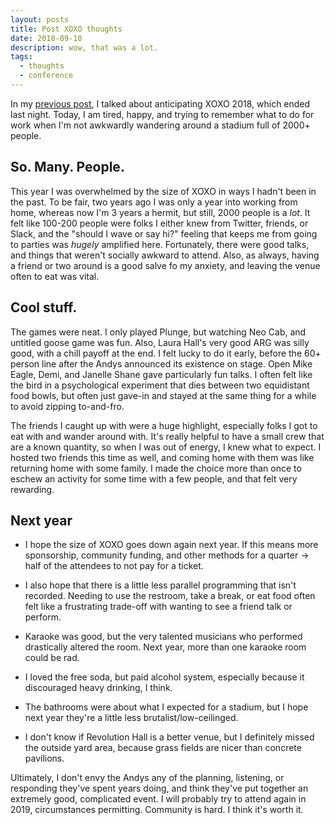 ```yaml
---
layout: posts
title: Post XOXO thoughts
date: 2018-09-10
description: wow, that was a lot.
tags:
  - thoughts
  - conference
---
```


In my [previous post](https://www.brookshelley.com/blog/2018/09/05/3rd-xoxo-and-anniversary.html), I talked about anticipating XOXO 2018, which ended last night. Today, I am tired, happy, and trying to remember what to do for work when I'm not awkwardly wandering around a stadium full of 2000+ people.

## So. Many. People.

This year I was overwhelmed by the size of XOXO in ways I hadn't been in the past. To be fair, two years ago I was only a year into working from home, whereas now I'm 3 years a hermit, but still, 2000 people is a _lot_. It felt like 100-200 people were folks I either knew from Twitter, friends, or Slack, and the "should I wave or say hi?" feeling that keeps me from going to parties was _hugely_ amplified here. Fortunately, there were good talks, and things that weren't socially awkward to attend. Also, as always, having a friend or two around is a good salve fo my anxiety, and leaving the venue often to eat was vital.

## Cool stuff.

The games were neat. I only played Plunge, but watching Neo Cab, and untitled goose game was fun. Also, Laura Hall's very good ARG was silly good, with a chill payoff at the end. I felt lucky to do it early, before the 60+ person line after the Andys announced its existence on stage. Open Mike Eagle, Demi, and Janelle Shane gave particularly fun talks. I often felt like the bird in a psychological experiment that dies between two equidistant food bowls, but often just gave-in and stayed at the same thing for a while to avoid zipping to-and-fro.

The friends I caught up with were a huge highlight, especially folks I got to eat with and wander around with. It's really helpful to have a small crew that are a known quantity, so when I was out of energy, I knew what to expect. I hosted two friends this time as well, and coming home with them was like returning home with some family. I made the choice more than once to eschew an activity for some time with a few people, and that felt very rewarding.

## Next year

- I hope the size of XOXO goes down again next year.
  If this means more sponsorship, community funding, and other methods for a quarter -> half of the attendees to not pay for a ticket.

- I also hope that there is a little less parallel programming that isn't recorded.
  Needing to use the restroom, take a break, or eat food often felt like a frustrating trade-off with wanting to see a friend talk or perform.

- Karaoke was good, but the very talented musicians who performed drastically altered the room.
  Next year, more than one karaoke room could be rad.

- I loved the free soda, but paid alcohol system, especially because it discouraged heavy drinking, I think.

- The bathrooms were about what I expected for a stadium, but I hope next year they're a little less brutalist/low-ceilinged.

- I don't know if Revolution Hall is a better venue, but I definitely missed the outside yard area, because grass fields are nicer than concrete pavilions.

Ultimately, I don't envy the Andys any of the planning, listening, or responding they've spent years doing, and think they've put together an extremely good, complicated event. I will probably try to attend again in 2019, circumstances permitting. Community is hard. I think it's worth it.
